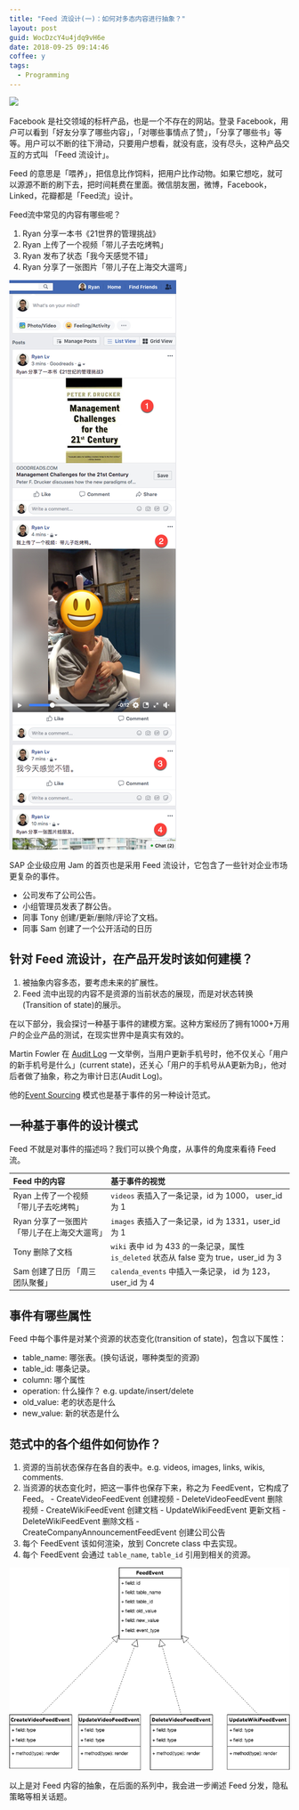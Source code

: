 ```yaml
---
title: "Feed 流设计(一)：如何对多态内容进行抽象？"
layout: post
guid: WocDzcY4u4jdq9vH6e
date: 2018-09-25 09:14:46
coffee: y
tags:
  - Programming
---
```


![](/media/files/2018/2018-09-25_15-13-00-screenshot.gif)


Facebook 是社交领域的标杆产品，也是一个不存在的网站。登录 Facebook，用户可以看到「好友分享了哪些内容」，「对哪些事情点了赞」，「分享了哪些书」等等。用户可以不断的往下滑动，只要用户想看，就没有底，没有尽头，这种产品交互的方式叫 「Feed 流设计」。

Feed 的意思是「喂养」，把信息比作饲料，把用户比作动物。如果它想吃，就可以源源不断的刷下去，把时间耗费在里面。微信朋友圈，微博，Facebook，Linked，花瓣都是「Feed流」设计。

Feed流中常见的内容有哪些呢？

1. Ryan 分享一本书《21世界的管理挑战》
2. Ryan 上传了一个视频「带儿子去吃烤鸭」
3. Ryan 发布了状态「我今天感觉不错」
4. Ryan 分享了一张图片「带儿子在上海交大遛弯」

![](/media/files/2018/2018-08-28-demo.jpg)


SAP 企业级应用 Jam 的首页也是采用 Feed 流设计，它包含了一些针对企业市场更复杂的事件。

- 公司发布了公司公告。
- 小组管理员发表了群公告。
- 同事 Tony 创建/更新/删除/评论了文档。
- 同事 Sam 创建了一个公开活动的日历


## 针对 Feed 流设计，在产品开发时该如何建模？

1. 被抽象内容多态，要考虑未来的扩展性。
2. Feed 流中出现的内容不是资源的当前状态的展现，而是对状态转换(Transition of state)的展示。

在以下部分，我会探讨一种基于事件的建模方案。这种方案经历了拥有1000+万用户的企业产品的测试，在现实世界中是真实有效的。

Martin Fowler 在 [Audit Log](https://martinfowler.com/eaaDev/AuditLog.html) 一文举例，当用户更新手机号时，他不仅关心「用户的新手机号是什么」(current state)，还关心「用户的手机号从A更新为B」，他对后者做了抽象，称之为审计日志(Audit Log)。

他的[Event Sourcing](https://martinfowler.com/eaaDev/EventSourcing.html) 模式也是基于事件的另一种设计范式。

## 一种基于事件的设计模式

Feed 不就是对事件的描述吗？我们可以换个角度，从事件的角度来看待 Feed 流。

| Feed 中的内容 | 基于事件的视觉 |
|:--|:--|
| Ryan 上传了一个视频「带儿子去吃烤鸭」 | `videos` 表插入了一条记录，id 为 1000， user_id 为 1 |
| Ryan 分享了一张图片「带儿子在上海交大遛弯」 | `images` 表插入了一条记录，id 为 1331，user_id 为 1  |
| Tony 删除了文档 | `wiki` 表中 id 为 433 的一条记录，属性 `is_deleted` 状态从 false 变为 true，user_id 为 3  |
| Sam 创建了日历 「周三团队聚餐」 | `calenda_events` 中插入一条记录， id 为 123，user_id 为 4  |

## 事件有哪些属性

Feed 中每个事件是对某个资源的状态变化(transition of state)，包含以下属性：

- table_name: 哪张表。(换句话说，哪种类型的资源)
- table_id: 哪条记录。
- column: 哪个属性
- operation: 什么操作？ e.g. update/insert/delete 
- old_value: 老的状态是什么
- new_value: 新的状态是什么

## 范式中的各个组件如何协作？

1. 资源的当前状态保存在各自的表中。e.g. videos, images, links, wikis, comments.
2. 当资源的状态变化时，把这一事件也保存下来，称之为 FeedEvent，它构成了 Feed。
		- CreateVideoFeedEvent 创建视频
		- DeleteVideoFeedEvent 删除视频
		- CreateWikiFeedEvent  创建文档
		- UpdateWikiFeedEvent  更新文档
		- DeleteWikiFeedEvent  删除文档
		- CreateCompanyAnnouncementFeedEvent 创建公司公告
3. 每个 FeedEvent 该如何渲染，放到 Concrete class 中去实现。
4. 每个 FeedEvent 会通过 `table_name`, `table_id` 引用到相关的资源。

![](/media/files/2018/2018-09-25-feed.png)

以上是对 Feed 内容的抽象，在后面的系列中，我会进一步阐述 Feed 分发，隐私策略等相关话题。


